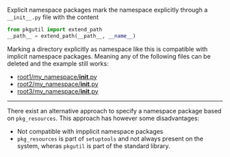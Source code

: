 Explicit namespace packages mark the namespace explicitly through a `__init__.py` file with the content
```python
from pkgutil import extend_path
__path__ = extend_path(__path__, __name__)
```

Marking a directory explicitly as namespace like this is compatible with implicit namespace packages. Meaning any
of the following files can be deleted and the example still works:
* [root1/my_namespace/__init__.py](root1/my_namespace/__init__.py)
* [root2/my_namespace/__init__.py](root2/my_namespace/__init__.py)
* [root3/my_namespace/__init__.py](root3/my_namespace/__init__.py)

---

There exist an alternative approach to specify a namespace package based on `pkg_resources`.
This approach has however some disadvantages:
* Not compatible with impplicit namespace packages
* `pkg_resources` is part of `setuptools` and not always present on the system, wheras `pkgutil` is part of the standard library.
